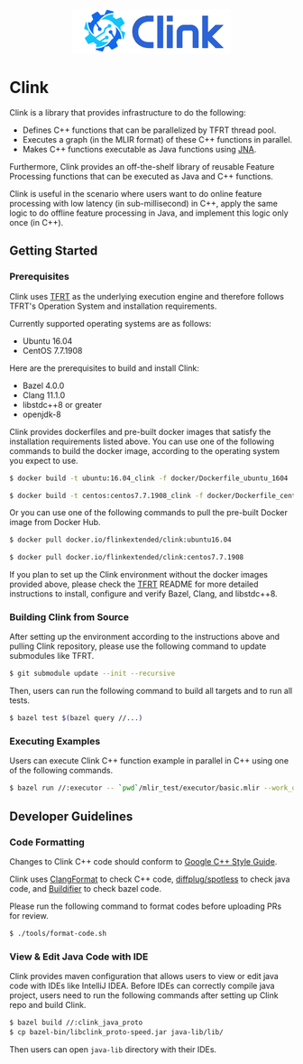 <p align="center">
  <img src="./docs/clink_logo.png" height="80px"/>
</p>

# Clink

Clink is a library that provides infrastructure to do the following:
- Defines C++ functions that can be parallelized by TFRT thread pool.
- Executes a graph (in the MLIR format) of these C++ functions in parallel.
- Makes C++ functions executable as Java functions using
  [JNA](https://github.com/java-native-access/jna).

Furthermore, Clink provides an off-the-shelf library of reusable Feature
Processing functions that can be executed as Java and C++ functions.

Clink is useful in the scenario where users want to do online feature processing
with low latency (in sub-millisecond) in C++, apply the same logic to do offline
feature processing in Java, and implement this logic only once (in C++).

## Getting Started

### Prerequisites

Clink uses [TFRT](https://github.com/tensorflow/runtime) as the underlying
execution engine and therefore follows TFRT's Operation System and installation
requirements.

Currently supported operating systems are as follows:

- Ubuntu 16.04
- CentOS 7.7.1908

Here are the prerequisites to build and install Clink:
- Bazel 4.0.0
- Clang 11.1.0
- libstdc++8 or greater
- openjdk-8

Clink provides dockerfiles and pre-built docker images that satisfy the
installation requirements listed above. You can use one of the following
commands to build the docker image, according to the operating system you expect
to use.

```bash
$ docker build -t ubuntu:16.04_clink -f docker/Dockerfile_ubuntu_1604 .
```

```bash
$ docker build -t centos:centos7.7.1908_clink -f docker/Dockerfile_centos_77 .
```

Or you can use one of the following commands to pull the pre-built Docker image
from Docker Hub.

```bash
$ docker pull docker.io/flinkextended/clink:ubuntu16.04
```

```bash
$ docker pull docker.io/flinkextended/clink:centos7.7.1908
```

If you plan to set up the Clink environment without the docker images provided
above, please check the [TFRT](https://github.com/tensorflow/runtime) README for
more detailed instructions to install, configure and verify Bazel, Clang, and
libstdc++8.

### Building Clink from Source

After setting up the environment according to the instructions above and pulling
Clink repository, please use the following command to update submodules like
TFRT.

```bash
$ git submodule update --init --recursive
```

Then, users can run the following command to build all targets and to run all
tests.

```bash
$ bazel test $(bazel query //...)
```

### Executing Examples

Users can execute Clink C++ function example in parallel in C++ using one of the
following commands.

```bash
$ bazel run //:executor -- `pwd`/mlir_test/executor/basic.mlir --work_queue_type=mstd --host_allocator_type=malloc
```

<!-- TODO: Add detailed example illustrating the usage of Clink Runner API. -->

## Developer Guidelines

### Code Formatting

Changes to Clink C++ code should conform to [Google C++ Style
Guide](https://google.github.io/styleguide/cppguide.html).

Clink uses [ClangFormat](https://clang.llvm.org/docs/ClangFormat.html) to check
C++ code, [diffplug/spotless](https://github.com/diffplug/spotless) to check
java code, and [Buildifier](https://github.com/bazelbuild/buildtools) to check
bazel code.

Please run the following command to format codes before uploading PRs for
review.

```bash
$ ./tools/format-code.sh
```

### View & Edit Java Code with IDE

Clink provides maven configuration that allows users to view or edit java code
with IDEs like IntelliJ IDEA. Before IDEs can correctly compile java project,
users need to run the following commands after setting up Clink repo and build
Clink.

```bash
$ bazel build //:clink_java_proto
$ cp bazel-bin/libclink_proto-speed.jar java-lib/lib/
```

Then users can open `java-lib` directory with their IDEs.